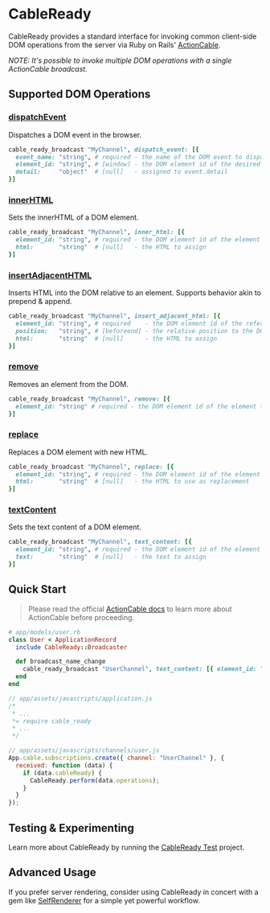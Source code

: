 # CableReady

CableReady provides a standard interface for invoking common client-side DOM operations
from the server via Ruby on Rails' [ActionCable](http://guides.rubyonrails.org/action_cable_overview.html).

_NOTE: It's possible to invoke multiple DOM operations with a single ActionCable broadcast._

## Supported DOM Operations

### [dispatchEvent](https://developer.mozilla.org/en-US/docs/Web/API/EventTarget/dispatchEvent)

Dispatches a DOM event in the browser.

```ruby
cable_ready_broadcast "MyChannel", dispatch_event: [{
  event_name: "string", # required - the name of the DOM event to dispatch (can be custom)
  element_id: "string", # [window] - the DOM element id of the desired event target
  detail:     "object"  # [null]   - assigned to event.detail
}]
```

### [innerHTML](https://developer.mozilla.org/en-US/docs/Web/API/Element/innerHTML)

Sets the innerHTML of a DOM element.

```ruby
cable_ready_broadcast "MyChannel", inner_html: [{
  element_id: "string", # required - the DOM element id of the element to be mutated
  html:       "string"  # [null]   - the HTML to assign
}]
```

### [insertAdjacentHTML](https://developer.mozilla.org/en-US/docs/Web/API/Element/insertAdjacentHTML)

Inserts HTML into the DOM relative to an element.
Supports behavior akin to prepend & append.

```ruby
cable_ready_broadcast "MyChannel", insert_adjacent_html: [{
  element_id: "string", # required    - the DOM element id of the referenced element
  position:   "string", # [beforeend] - the relative position to the DOM element (beforebegin, afterbegin, beforeend, afterend)
  html:       "string"  # [null]      - the HTML to assign
}]
```

### [remove](https://developer.mozilla.org/en-US/docs/Web/API/ChildNode/remove)

Removes an element from the DOM.

```ruby
cable_ready_broadcast "MyChannel", remove: [{
  element_id: "string" # required - the DOM element id of the element to be removed
}]
```

### [replace](https://developer.mozilla.org/en-US/docs/Web/API/Node/replaceChild)

Replaces a DOM element with new HTML.

```ruby
cable_ready_broadcast "MyChannel", replace: [{
  element_id: "string", # required - the DOM element id of the element to be replaced
  html:       "string"  # [null]   - the HTML to use as replacement
}]
```

### [textContent](https://developer.mozilla.org/en-US/docs/Web/API/Node/textContent)

Sets the text content of a DOM element.

```ruby
cable_ready_broadcast "MyChannel", text_content: [{
  element_id: "string", # required - the DOM element id of the element to be mutated
  text:       "string"  # [null]   - the text to assign
}]
```

## Quick Start

> Please read the official [ActionCable docs](http://guides.rubyonrails.org/action_cable_overview.html) to learn more about ActionCable before proceeding.

```ruby
# app/models/user.rb
class User < ApplicationRecord
  include CableReady::Broadcaster

  def broadcast_name_change
    cable_ready_broadcast "UserChannel", text_content: [{ element_id: "user-name", text: name }]
  end
end
```

```javascript
// app/assets/javascripts/application.js
/*
 * ...
 *= require cable_ready
 * ...
 */
```

```javascript
// app/assets/javascripts/channels/user.js
App.cable.subscriptions.create({ channel: "UserChannel" }, {
  received: function (data) {
    if (data.cableReady) {
      CableReady.perform(data.operations);
    }
  }
});
```

## Testing & Experimenting

Learn more about CableReady by running the [CableReady Test](https://github.com/hopsoft/cable_ready_test) project.

## Advanced Usage

If you prefer server rendering, consider using CableReady in concert with a gem like
[SelfRenderer](https://github.com/hopsoft/self_renderer) for a simple yet powerful workflow.
